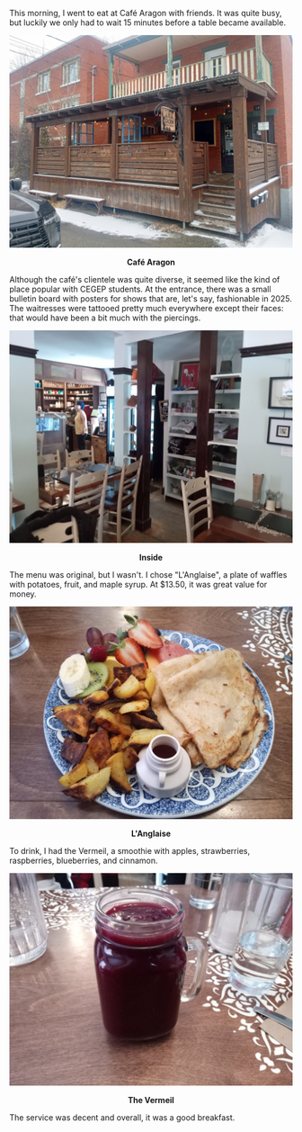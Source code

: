 This morning, I went to eat at Café Aragon with friends. It was quite busy, but luckily we only had to wait 15 minutes before a table became available.

![Café Aragon](/assets/2025/03/20250329_cafe-aragon/cafe.jpg)
<p align="center"><b>Café Aragon</b></p>

Although the café's clientele was quite diverse, it seemed like the kind of place popular with CEGEP students. At the entrance, there was a small bulletin board with posters for shows that are, let's say, fashionable in 2025. The waitresses were tattooed pretty much everywhere except their faces: that would have been a bit much with the piercings.

![Inside](/assets/2025/03/20250329_cafe-aragon/inside.jpg)
<p align="center"><b>Inside</b></p>

The menu was original, but I wasn't. I chose "L'Anglaise", a plate of waffles with potatoes, fruit, and maple syrup. At $13.50, it was great value for money.

![L'Anglaise](/assets/2025/03/20250329_cafe-aragon/plate.jpg)
<p align="center"><b>L'Anglaise</b></p>

To drink, I had the Vermeil, a smoothie with apples, strawberries, raspberries, blueberries, and cinnamon.

![The Vermeil](/assets/2025/03/20250329_cafe-aragon/vermeil.jpg)
<p align="center"><b>The Vermeil</b></p>

The service was decent and overall, it was a good breakfast.
